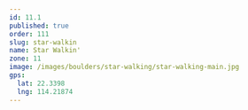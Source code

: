 ```yaml
---
id: 11.1
published: true
order: 111
slug: star-walkin
name: Star Walkin'
zone: 11
image: /images/boulders/star-walking/star-walking-main.jpg
gps:
  lat: 22.3398
  lng: 114.21874
---
```

